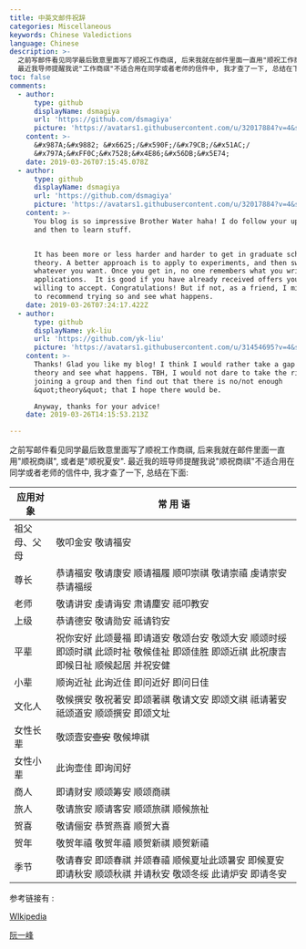 ```yaml
---
title: 中英文邮件祝辞
categories: Miscellaneous
keywords: Chinese Valedictions
language: Chinese
description: >-
  之前写邮件看见同学最后致意里面写了顺祝工作商祺, 后来我就在邮件里面一直用"顺祝工作商祺", 或者是"顺祝夏安".
  最近我导师提醒我说"工作商祺"不适合用在同学或者老师的信件中, 我才查了一下, 总结在下面.
toc: false
comments:
  - author:
      type: github
      displayName: dsmagiya
      url: 'https://github.com/dsmagiya'
      picture: 'https://avatars1.githubusercontent.com/u/32017884?v=4&s=73'
    content: >-
      &#x987A;&#x9882; &#x6625;/&#x590F;/&#x79CB;/&#x51AC;/
      &#x797A;&#xFF0C;&#x7528;&#x4E86;&#x56DB;&#x5E74;
    date: 2019-03-26T07:15:45.078Z
  - author:
      type: github
      displayName: dsmagiya
      url: 'https://github.com/dsmagiya'
      picture: 'https://avatars1.githubusercontent.com/u/32017884?v=4&s=73'
    content: >-
      You blog is so impressive Brother Water haha! I do follow your updates now
      and then to learn stuff. 


      It has been more or less harder and harder to get in graduate schools for
      theory. A better approach is to apply to experiments, and then switch to
      whatever you want. Once you get in, no one remembers what you write in
      applications.  It is good if you have already received offers you are
      willing to accept. Congratulations! But if not, as a friend, I might want
      to recommend trying so and see what happens. 
    date: 2019-03-26T07:24:17.422Z
  - author:
      type: github
      displayName: yk-liu
      url: 'https://github.com/yk-liu'
      picture: 'https://avatars1.githubusercontent.com/u/31454695?v=4&s=73'
    content: >-
      Thanks! Glad you like my blog! I think I would rather take a gap year in
      theory and see what happens. TBH, I would not dare to take the risk of
      joining a group and then find out that there is no/not enough
      &quot;theory&quot; that I hope there would be.

      Anyway, thanks for your advice!
    date: 2019-03-26T14:15:53.213Z

---
```


之前写邮件看见同学最后致意里面写了顺祝工作商祺, 后来我就在邮件里面一直用"顺祝商祺", 或者是"顺祝夏安". 最近我的班导师提醒我说"顺祝商祺"不适合用在同学或者老师的信件中, 我才查了一下, 总结在下面:

| 应用对象     | 常 用 语                                                     |
| ------------ | ------------------------------------------------------------ |
| 祖父母、父母 | 敬叩金安 敬请福安                                            |
| 尊长         | 恭请福安 敬请康安 顺请福履 顺叩崇祺 敬请崇禧 虔请崇安 恭请福绥 |
| 老师         | 敬请讲安 虔请诲安 肃请麈安 祗叩教安                          |
| 上级         | 恭请德安 敬请勋安 祗请钧安                                   |
| 平辈         | 祝你安好 此颂曼福 即请道安 敬颂台安 敬颂大安 顺颂时绥 即颂时祺 此颂时祉 敬候佳祉 即颂佳胜 即颂近祺 此祝康吉 即候日祉 顺候起居 并祝安健 |
| 小辈         | 顺询近祉 此询近佳 即问近好 即问日佳                          |
| 文化人       | 敬候撰安 敬祝著安 即颂著祺 敬请文安 即颂文祺 祗请著安 祗颂道安 顺颂撰安 即颂文址 |
| 女性长辈     | 敬颂壼安~~壶安~~ 敬候坤祺                                            |
| 女性小辈     | 此询壶佳 即询闰好                                            |
| 商人         | 即请财安 顺颂筹安 顺颂商祺                                   |
| 旅人         | 敬请旅安 顺请客安 顺颂旅祺 顺候旅祉                          |
| 贺喜         | 敬请俪安 恭贺燕喜 顺贺大喜                                   |
| 贺年         | 敬贺年禧 敬贺年禧 顺贺新祺 顺贺新禧                          |
| 季节         | 敬请春安 即颂春祺 并颂春禧 顺候夏址此颂暑安 即候夏安 即请秋安 顺颂秋祺 并请秋安 敬颂冬绥 此请炉安 即请冬安 |

参考链接有 :

[WIkipedia](https://en.wikipedia.org/wiki/Valediction)

[阮一峰](http://www.ruanyifeng.com/blog/2006/06/post_241.html)